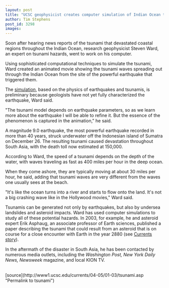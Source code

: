 ```yaml
---
layout: post
title: "UCSC geophysicist creates computer simulation of Indian Ocean tsunami"
author: Tim Stephens
post_id: 3298
images:
---
```


<a name="content" id="content"></a>
<p>
  Soon after hearing news reports of the tsunami that devastated coastal regions throughout the Indian Ocean, research geophysicist Steven Ward, an expert on tsunami hazards, went to work on his computer.
</p>
<p>
  Using sophisticated computational techniques to simulate the tsunami, Ward created an animated movie showing the tsunami waves spreading out through the Indian Ocean from the site of the powerful earthquake that triggered them.<br>
</p>
<p>
  The <a href="http://www.es.ucsc.edu/%7Eward/indo.mov">simulation</a>, based on the physics of earthquakes and tsunamis, is preliminary because geologists have not yet fully characterized the earthquake, Ward said.<br>
</p>
<p>
  "The tsunami model depends on earthquake parameters, so as we learn more about the earthquake I will be able to refine it. But the essence of the phenomenon is captured in the animation," he said.<br>
</p>
<p>
  A magnitude 9.0 earthquake, the most powerful earthquake recorded in more than 40 years, struck underwater off the Indonesian island of Sumatra on December 26. The resulting tsunami caused devastation throughout South Asia, with the death toll now estimated at 150,000.<br>
</p>
<p>
  According to Ward, the speed of a tsunami depends on the depth of the water, with waves traveling as fast as 400 miles per hour in the deep ocean.
</p>
<p>
  When they come ashore, they are typically moving at about 30 miles per hour, he said, adding that tsunami waves are very different from the waves one usually sees at the beach.<br>
</p>
<p>
  "It's like the ocean turns into a river and starts to flow onto the land. It's not a big crashing wave like in the Hollywood movies," Ward said.<br>
</p>
<p>
  Tsunamis can be generated not only by earthquakes, but also by undersea landslides and asteroid impacts. Ward has used computer simulations to study all of these potential hazards. In 2003, for example, he and asteroid expert Erik Asphaug, an associate professor of Earth sciences, published a paper describing the tsunami that could result from an asteroid that is on course for a close encounter with Earth in the year 2880 (see <a href="http://currents.ucsc.edu/02-03/06-02/tsunami.html">Currents story</a>).<br>
</p>
<p>
  In the aftermath of the disaster in South Asia, he has been contacted by numerous media outlets, including the <i>Washington Post, New York Daily News, Newsweek</i> magazine, and local KION TV.<br>
  <br>
</p>
[source](http://www1.ucsc.edu/currents/04-05/01-03/tsunami.asp "Permalink to tsunami")
